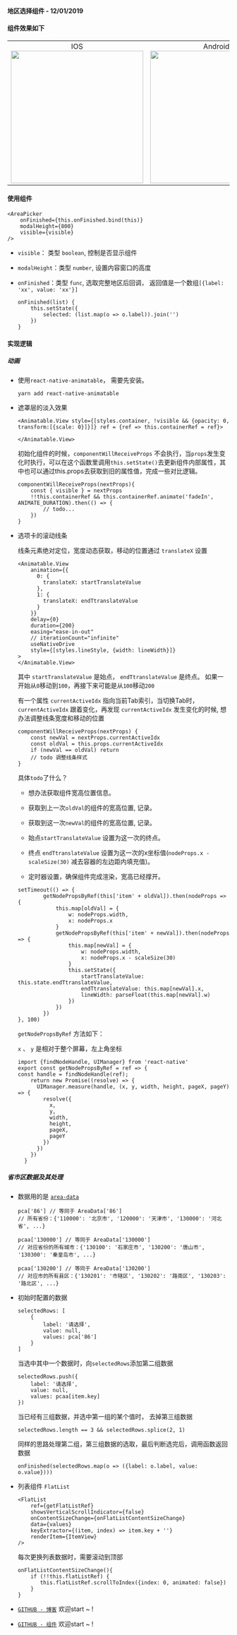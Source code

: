 <h4>
地区选择组件 - 12/01/2019
</h4>

#### 组件效果如下

<table>
      <tbody>
        <tr>
          <td align="center" valign="middle">
            <span>IOS</span>
            <a href="javascript:;" target="_blank">
              <img width="300" src="https://note.youdao.com/yws/api/personal/file/WEBb6d22ecd9358a8afd772feb734e6173b?method=download&shareKey=e1c65ac7c7ede66e04bc474613af57a5"/>
            </a>
          </td>
          <td align="center" valign="middle">
            <span>Android</span>
            <a href="javascript:;" target="_blank">
              <img width="300" src="https://note.youdao.com/yws/api/personal/file/WEBe38ed7ab49809c266a75ce1a0c8d3993?method=download&shareKey=2f112984e0238d0534bfd68d847dcc07">
            </a>
          </td>
        </tr>
      </tbody>
</table>

#### 使用组件

```
<AreaPicker
    onFinished={this.onFinished.bind(this)}
    modalHeight={800}
    visible={visible} 
/>
```

- `visible`： 类型 `boolean`, 控制是否显示组件
- `modalHeight`：类型 `number`, 设置内容窗口的高度
- `onFinished`：类型 `func`, 选取完整地区后回调， 返回值是一个数组`[{label: 'xx', value: 'xx'}]`

    ```
    onFinished(list) {
        this.setState({
            selected: (list.map(o => o.label)).join('')
        })
    }
    ```


#### 实现逻辑

##### 动画
- 使用`react-native-animatable`， 需要先安装。

    ```
    yarn add react-native-animatable
    ```

- 遮罩层的淡入效果

    ```
    <Animatable.View style={[styles.container, !visible && {opacity: 0, transform:[{scale: 0}]}]} ref = {ref => this.containerRef = ref}>
    
    </Animatable.View>
    ```
    
    初始化组件的时候，`componentWillReceiveProps` 不会执行，当`props`发生变化时执行，可以在这个函数里调用`this.setState()`去更新组件内部属性，其中也可以通过this.props去获取到旧的属性值，完成一些对比逻辑。 
    
    ```
    componentWillReceiveProps(nextProps){
        const { visible } = nextProps
        !!this.containerRef && this.containerRef.animate('fadeIn', ANIMATE_DURATION).then(() => {
            // todo...
        })
    }
    ```
    
 - 选项卡的滚动线条
    
   线条元素绝对定位，宽度动态获取，移动的位置通过 `translateX` 设置

    ```
    <Animatable.View
        animation={{
          0: {
            translateX: startTranslateValue
          },
          1: {
            translateX: endTtranslateValue
          }
        }}
        delay={0}
        duration={200}
        easing="ease-in-out"
        // iterationCount="infinite"
        useNativeDrive
        style={[styles.lineStyle, {width: lineWidth}]}
    >
    </Animatable.View>
    ```
    
    其中 `startTranslateValue` 是始点， `endTtranslateValue` 是终点。 如果一开始从`0`移动到`100`，再接下来可能是从`100`移动`200`
    
    有一个属性 `currentActiveIdx` 指向当前Tab索引，当切换Tab时，`currentActiveIdx` 跟着变化，再发现 `currentActiveIdx` 发生变化的时候, 想办法调整线条宽度和移动的位置
    
    ```
    componentWillReceiveProps(nextProps) {
        const newVal = nextProps.currentActiveIdx
        const oldVal = this.props.currentActiveIdx
        if (newVal == oldVal) return
        // todo 调整线条样式
    }
    ```
    
    具体`todo`了什么？
    
    - 想办法获取组件宽高位置信息。
    
    - 获取到上一次`oldVal`的组件的宽高位置, 记录。
    
    - 获取到这一次`newVal`的组件的宽高位置, 记录。
    
    - 始点`startTranslateValue` 设置为这一次的终点。
    
    - 终点 `endTtranslateValue` 设置为这一次的x坐标值(`nodeProps.x - scaleSize(30)` 减去容器的左边距内填充值)。
    
    - 定时器设置，确保组件完成渲染，宽高已经撑开。
    
    ```
    setTimeout(() => {
            getNodePropsByRef(this['item' + oldVal]).then(nodeProps => {
                this.map[oldVal] = {
                    w: nodeProps.width,
                    x: nodeProps.x
                }
                getNodePropsByRef(this['item' + newVal]).then(nodeProps => {
                    this.map[newVal] = {
                        w: nodeProps.width,
                        x: nodeProps.x - scaleSize(30)
                    }
                    this.setState({
                        startTranslateValue: this.state.endTtranslateValue,
                        endTtranslateValue: this.map[newVal].x,
                        lineWidth: parseFloat(this.map[newVal].w)
                    })
                })
            })
    }, 100)
    ```
    
    `getNodePropsByRef` 方法如下：
    
    `x` 、 `y` 是相对于整个屏幕，左上角坐标
    
    ```
    import {findNodeHandle, UIManager} from 'react-native'
    export const getNodePropsByRef = ref => {
    const handle = findNodeHandle(ref);
        return new Promise((resolve) => {
          UIManager.measure(handle, (x, y, width, height, pageX, pageY) => {
            resolve({
              x,
              y,
              width,
              height,
              pageX,
              pageY
            })
          })
        })
      } 
    ```
    
##### 省市区数据及其处理

- 数据用的是 [`area-data`](https://www.npmjs.com/package/area-data)
    
    ```
    pca['86'] // 等同于 AreaData['86']
    // 所有省份：{'110000': '北京市', '120000': '天津市', '130000': '河北省', ...}
    
    pcaa['130000'] // 等同于 AreaData['130000']
    // 对应省份的所有城市：{'130100': '石家庄市', '130200': '唐山市', '130300': '秦皇岛市', ...}
    
    pcaa['130200'] // 等同于 AreaData['130200']
    // 对应市的所有县区：{'130201': '市辖区', '130202': '路南区', '130203': '路北区', ...}
    ```

- 初始时配置的数据
  
    ```
    selectedRows: [
        {
            label: '请选择',
            value: null,
            values: pca['86']
        }
    ]
    ```
    
    当选中其中一个数据时，向`selectedRows`添加第二组数据
    ```
    selectedRows.push({
        label: '请选择',
        value: null,
        values: pcaa[item.key]
    })
    ```
    
    当已经有三组数据，并选中第一组的某个值时， 去掉第三组数据
    ```
    selectedRows.length == 3 && selectedRows.splice(2, 1)
    ```
    
    同样的思路处理第二组，第三组数据的选取，最后判断选完后，调用函数返回数据
    
    ```
    onFinished(selectedRows.map(o => ({label: o.label, value: o.value})))
    ```
    
- 列表组件 `FlatList` 

    ```
    <FlatList
        ref={getFlatListRef}
        showsVerticalScrollIndicator={false}
        onContentSizeChange={onFlatListContentSizeChange}
        data={values}
        keyExtractor={(item, index) => item.key + ''}
        renderItem={ItemView}
    />
    ```
    
    每次更换列表数据时，需要滚动到顶部
    
    ```
    onFlatListContentSizeChange(){
        if (!!this.flatListRef) {
           this.flatListRef.scrollToIndex({index: 0, animated: false})
        }
    }
    ```
    
- [`GITHUB - 博客`](https://github.com/stupidWall/blog/blob/master/2019/01/12.md)  欢迎start ~ !
-  [`GITHUB - 组件`](https://github.com/stupidWall/RNIUI/blob/master/src/components/AreaPicker/index.js)  欢迎start ~ !
